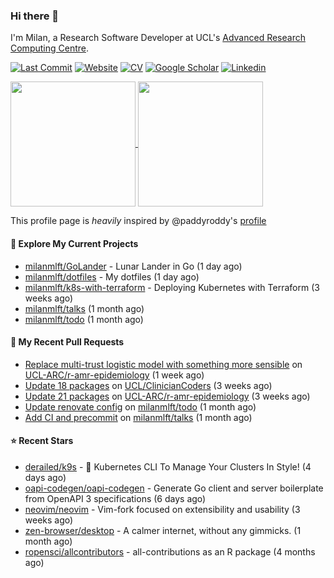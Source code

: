 ### Hi there 👋

I'm Milan, a Research Software Developer at UCL's [Advanced Research Computing
Centre](https://www.ucl.ac.uk/advanced-research-computing/advanced-research-computing-centre).

[![Last Commit](https://img.shields.io/github/last-commit/milanmlft/milanmlft?label=updated)](https://github.com/milanmlft)
[![Website](https://img.shields.io/badge/GitHub%20Pages-222?logo=githubpages&logoColor=fff&style=for-the-badge&style=flat)](https://milanmlft.dev)
[![CV](https://img.shields.io/badge/CV-PDF-pink.svg)](https://milanmlft.netlify.app/uploads/resume.pdf)
[![Google Scholar](https://img.shields.io/badge/Google%20Scholar-4285F4?logo=googlescholar&logoColor=fff&style=for-the-badge&style=flat)](https://scholar.google.com/citations?user=LwW40HQAAAAJ&hl=en)
[![Linkedin](https://img.shields.io/badge/LinkedIn-0A66C2?logo=linkedin&logoColor=fff&style=for-the-badge&style=flat)](http://www.linkedin.com/in/milan-malfait)


<a href="https://github.com/milanmlft/milanmlft#gh-dark-mode-only">
  <img height=200 align="center" src="https://github-readme-stats-paddyroddy.vercel.app/api?username=milanmlft&disable_animations=true&hide_border=true&hide_title=true&include_all_commits=true&rank_icon=github&show=prs_merged,reviews&show_icons=true&theme=tokyonight" />
</a>


<a href="https://github.com/milanmlft/milanmlft#gh-light-mode-only">
  <img height=200 align="center" src="https://github-readme-stats-paddyroddy.vercel.app/api?username=milanmlft&disable_animations=true&hide_border=true&hide_title=true&include_all_commits=true&rank_icon=github&show=prs_merged,reviews&show_icons=true&theme=default" />
</a>

This profile page is _heavily_ inspired by @paddyroddy's [profile](https://github.com/paddyroddy/paddyroddy)

#### 👷 Explore My Current Projects

- [milanmlft/GoLander](https://github.com/milanmlft/GoLander) - Lunar Lander in Go
  (1 day ago)
- [milanmlft/dotfiles](https://github.com/milanmlft/dotfiles) - My dotfiles
  (1 day ago)
- [milanmlft/k8s-with-terraform](https://github.com/milanmlft/k8s-with-terraform) - Deploying Kubernetes with Terraform
  (3 weeks ago)
- [milanmlft/talks](https://github.com/milanmlft/talks)
  (1 month ago)
- [milanmlft/todo](https://github.com/milanmlft/todo)
  (1 month ago)

#### 🔨 My Recent Pull Requests

- [Replace multi-trust logistic model with something more sensible](https://github.com/UCL-ARC/r-amr-epidemiology/pull/55) on [UCL-ARC/r-amr-epidemiology](https://github.com/UCL-ARC/r-amr-epidemiology)
  (1 week ago)
- [Update 18 packages](https://github.com/UCL/ClinicianCoders/pull/55) on [UCL/ClinicianCoders](https://github.com/UCL/ClinicianCoders)
  (3 weeks ago)
- [Update 21 packages](https://github.com/UCL-ARC/r-amr-epidemiology/pull/48) on [UCL-ARC/r-amr-epidemiology](https://github.com/UCL-ARC/r-amr-epidemiology)
  (3 weeks ago)
- [Update renovate config](https://github.com/milanmlft/todo/pull/18) on [milanmlft/todo](https://github.com/milanmlft/todo)
  (1 month ago)
- [Add CI and precommit](https://github.com/milanmlft/talks/pull/3) on [milanmlft/talks](https://github.com/milanmlft/talks)
  (1 month ago)

#### ⭐ Recent Stars

- [derailed/k9s](https://github.com/derailed/k9s) - 🐶 Kubernetes CLI To Manage Your Clusters In Style!
  (4 days ago)
- [oapi-codegen/oapi-codegen](https://github.com/oapi-codegen/oapi-codegen) - Generate Go client and server boilerplate from OpenAPI 3 specifications
  (6 days ago)
- [neovim/neovim](https://github.com/neovim/neovim) - Vim-fork focused on extensibility and usability
  (3 weeks ago)
- [zen-browser/desktop](https://github.com/zen-browser/desktop) - A calmer internet, without any gimmicks.
  (1 month ago)
- [ropensci/allcontributors](https://github.com/ropensci/allcontributors) - all-contributions as an R package
  (4 months ago)
